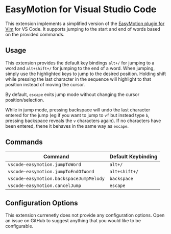 # EasyMotion for Visual Studio Code

This extension implements a simplified version of the [EasyMotion plugin for Vim](https://github.com/easymotion/vim-easymotion) for VS Code.  It supports jumping to the start and end of words based on the provided commands.

## Usage

This extension provides the default key bindings `alt+/` for jumping to a word and `alt+shift+/` for jumping to the end of a word.  When jumping, simply use the highlighted keys to jump to the desired position.  Holding shift while pressing the last character in the sequence will highlight to that position instead of moving the cursor.

By default, `escape` exits jump mode without changing the cursor position/selection.

While in jump mode, pressing backspace will undo the last character entered for the jump (eg if you want to jump to `vf` but instead type `b`, pressing backspace reveals the `v` characters again).  If no characters have been entered, thene it behaves in the same way as `escape`.

## Commands

|Command|Default Keybinding|
|-|-|
|`vscode-easymotion.jumpToWord`|`alt+/`|
|`vscode-easymotion.jumpToEndOfWord`|`alt+shift+/`|
|`vscode-easymotion.backspaceJumpMelody`|`backspace`|
|`vscode-easymotion.cancelJump`|`escape`|

## Configuration Options

This extension currenetly does not provide any configuration options.  Open an issue on GitHub to suggest anything that you would like to be configurable.